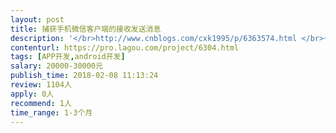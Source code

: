 ```yaml
---                
layout: post       
title: 捕获手机微信客户端的接收发送消息           
description: '</br>http://www.cnblogs.com/cxk1995/p/6363574.html </br>一、可以参照上面的链接，做一个app，作为后台程序在手机上运行，捕获手机微信的各种行为</br>二、主要实现以下几个基本的接口</br>1、获取当前微信号的基本信息（微信号、头像、签名等）</br>2、获取通讯录好友列表包括群（能够获取到好友的微信号、头像和其他基本信息）</br>3、发送文本、图片消息</br>4、接收文本、图片、表情、语音消息</br>5、添加好友</br>6、通过好友申请</br>7、消息撤回</br>8、更改好友备注</br>9、（其他根据到时开发的时候沟通看看还有其他什么接口可以获取）</br>三、最好在广州的开发者，如果有能力可以速度快一点搞定，其他地方或者价格都好谈。开发完之后需要对接一下，讲解一下基本代码，方便后续我们自行维护</br>'     
contenturl: https://pro.lagou.com/project/6304.html      
tags: [APP开发,android开发]            
salary: 20000-30000元          
publish_time: 2018-02-08 11:13:24         
review: 1104人                   
apply: 0人                   
recommend: 1人                   
time_range: 1-3个月              
---                 
```

